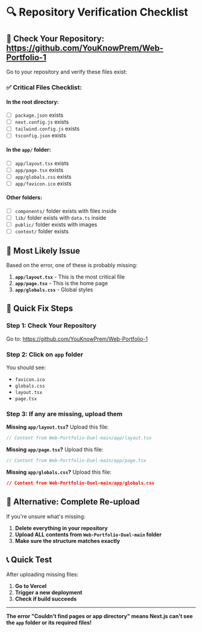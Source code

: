 # 🔍 Repository Verification Checklist

## 🎯 Check Your Repository: https://github.com/YouKnowPrem/Web-Portfolio-1

Go to your repository and verify these files exist:

### **✅ Critical Files Checklist:**

#### **In the root directory:**
- [ ] `package.json` exists
- [ ] `next.config.js` exists
- [ ] `tailwind.config.js` exists
- [ ] `tsconfig.json` exists

#### **In the `app/` folder:**
- [ ] `app/layout.tsx` exists
- [ ] `app/page.tsx` exists  
- [ ] `app/globals.css` exists
- [ ] `app/favicon.ico` exists

#### **Other folders:**
- [ ] `components/` folder exists with files inside
- [ ] `lib/` folder exists with `data.ts` inside
- [ ] `public/` folder exists with images
- [ ] `context/` folder exists

## 🚨 Most Likely Issue

Based on the error, one of these is probably missing:

1. **`app/layout.tsx`** - This is the most critical file
2. **`app/page.tsx`** - This is the home page
3. **`app/globals.css`** - Global styles

## 🔧 Quick Fix Steps

### **Step 1: Check Your Repository**
Go to: https://github.com/YouKnowPrem/Web-Portfolio-1

### **Step 2: Click on `app` folder**
You should see:
- `favicon.ico`
- `globals.css`
- `layout.tsx`
- `page.tsx`

### **Step 3: If any are missing, upload them**

**Missing `app/layout.tsx`?** Upload this file:
```typescript
// Content from Web-Portfolio-Duel-main/app/layout.tsx
```

**Missing `app/page.tsx`?** Upload this file:
```typescript
// Content from Web-Portfolio-Duel-main/app/page.tsx
```

**Missing `app/globals.css`?** Upload this file:
```css
// Content from Web-Portfolio-Duel-main/app/globals.css
```

## 🎯 Alternative: Complete Re-upload

If you're unsure what's missing:

1. **Delete everything in your repository**
2. **Upload ALL contents from `Web-Portfolio-Duel-main` folder**
3. **Make sure the structure matches exactly**

## 📞 Quick Test

After uploading missing files:
1. **Go to Vercel**
2. **Trigger a new deployment**
3. **Check if build succeeds**

---

**The error "Couldn't find pages or app directory" means Next.js can't see the `app` folder or its required files!**